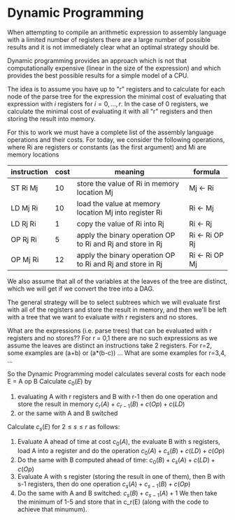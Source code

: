# Dynamic Programming
When attempting to compile an arithmetic expression to assembly language with a limited number of registers
there are a large number of possible results and it is not immediately clear what an optimal strategy should be.

Dynamic programming provides an approach which is not that computationally expensive (linear in the size of the expression)
and which provides the best possible results for a simple model of a CPU.

The idea is to assume you have up to "r" registers and to calculate for each node of the parse tree for the expression
the minimal cost of evaluating that expression with $i$ registers for $i=0,\ldots,r$.  In the case of 0 registers, we
calculate the minimal cost of evaluating it with all "r" registers and then storing the result into memory.

For this to work we must have a complete list of the assembly language operations and their costs. For today, we consider
the following operations, where Ri are registers or constants (as the first argument) and Mi are memory locations

| instruction | cost | meaning | formula | 
|   ---    | --- |         ---                                                |  ---           |
| ST Ri Mj | 10  | store the value of Ri in memory location Mj                | Mj <- Ri       |
| LD Mj Ri | 10  | load the value at memory location Mj into register Ri      | Ri <- Mj       |
| LD Rj Ri |  1  | copy the value of Ri into Rj                               | Ri <- Rj       |
| OP Rj Ri |  5  | apply the binary operation OP to Ri and Rj and store in Rj | Ri <- Ri OP Rj |
| OP Mj Ri | 12  | apply the binary operation OP to Ri and Rj and store in Rj | Ri <- Ri OP Mj |

We also assume that all of the variables at the leaves of the tree are distinct, which we will get if we convert the
tree into a DAG.

The general strategy will be to select subtrees which we will evaluate first with all of the registers
and store the result in memory, and then we'll be left with a tree that we want to evaluate with r registers
and no stores. 

What are the expressions (i.e. parse trees) that can be evaluated with r registers and no stores??
For r = 0,1 there are no such expressions as we assume the leaves are distinct an instructions take 2 registers.
For r=2, some examples are (a+b) or (a*(b-c)) ...
What are some examples for r=3,4, ...

So the Dynamic Programming model calculates several costs for each node E = A op B
Calculate $c_0(E)$ by 
1. evaluating A with r registers and B with r-1 then do one operation and store the result in memory
   $c_r(A) + c_{r-1}(B) + c(Op) + c(LD)$
2. or the same with A and B switched


Calculate $c_s(E)$ for $2\le s \le r$ as follows:
1. Evaluate A ahead of time at cost $c_0(A)$, the evaluate B with s registers, load A into a register and do the operation
   $c_0(A) + c_s(B) + c(LD) + c(Op)$
2. Do the same with B computed ahead of time:
   $c_0(B) + c_s(A) + c(LD) + c(Op)$
4. Evaluate A with s register (storing the result in one of them), then B with s-1 registers, then do one operation
   $c_s(A) + c_{s-1}(B) + c(Op)$
5. Do the same with A and B switched:
   $c_s(B) + c_{s-1}(A) + 1$
We then take the minimum of 1-5 and store that in c_r(E) (along with the code to achieve that minumum).





